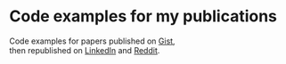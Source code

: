# Code examples for my publications

Code examples for papers published on [Gist](https://gist.github.com/GuillaumeDua),  
then republished on [LinkedIn](https://www.linkedin.com/in/guillaume-dua-541a40144/) and [Reddit](https://www.reddit.com/user/Guillaume_Guss_Dua).
